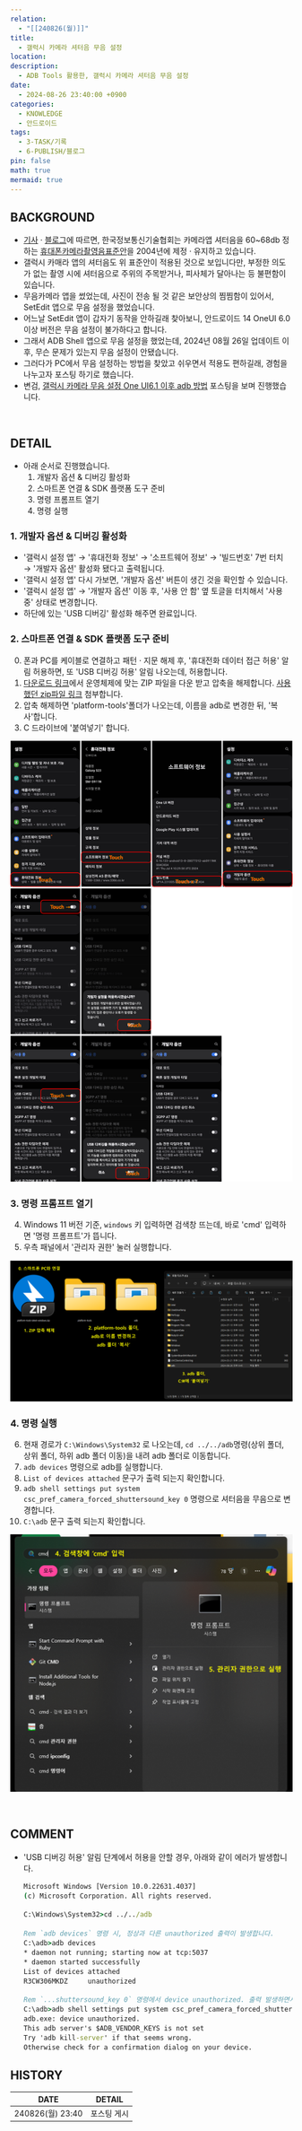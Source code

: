 ```yaml
---
relation:
  - "[[240826(월)]]"
title:
  - 갤럭시 카메라 셔터음 무음 설정
location: 
description:
  - ADB Tools 활용한, 갤럭시 카메라 셔터음 무음 설정
date:
  - 2024-08-26 23:40:00 +0900
categories:
  - KNOWLEDGE
  - 안드로이드
tags:
  - 3-TASK/기록
  - 6-PUBLISH/블로그
pin: false
math: true
mermaid: true
---
```


## BACKGROUND

- [기사](https://weekly.chosun.com/news/articleView.html?idxno=30003) · [블로그](https://m.blog.naver.com/pauljcjang/222199155306)에 따르면, 한국정보통신기술협회는 카메라앱 셔터음을 60~68db 정하는 [휴대폰카메라촬영음표준안](https://www.tta.or.kr/tta/ttaSearchView.do?key=77&rep=1&searchStandardNo=TTAK.KO-06.0063/R1&searchCate=TTAS)을 2004년에 제정 · 유지하고 있습니다.
- 갤럭시 카매라 앱의 셔터음도 위 표준안이 적용된 것으로 보입니다만, 부정한 의도가 없는 촬영 시에 셔터음으로 주위의 주목받거나, 피사체가 달아나는 등 불편함이 있습니다.
- 무음카메라 앱을 썼었는데, 사진이 전송 될 것 같은 보안상의 찜찜함이 있어서, SetEdit 앱으로 무음 설정을 했었습니다.
- 어느날 SetEdit 앱이 갑자기 동작을 안하길래 찾아보니, 안드로이드 14 OneUI 6.0 이상 버전은 무음 설정이 불가하다고 합니다.
- 그래서 ADB Shell 앱으로 무음 설정을 했었는데, 2024년 08월 26일 업데이트 이후, 무슨 문제가 있는지 무음 설정이 안됐습니다.
- 그러다가 PC에서 무음 설정하는 방법을 찾았고 쉬우면서 적용도 편하길래, 경험을 나누고자 포스팅 하기로 했습니다.
- 변검, [갤럭시 카메라 무음 설정 One UI6.1 이후 adb 방법](https://blog.naver.com/ddihw/223449855441) 포스팅을 보며 진행했습니다.

<br>

## DETAIL

- 아래 순서로 진행했습니다.
	1. 개발자 옵션 & 디버깅 활성화
	2. 스마트폰 연결 & SDK 플랫폼 도구 준비
	3. 명령 프롬프트 열기
	4. 명령 실행

### 1. 개발자 옵션 & 디버깅 활성화

- '갤럭시 설정 앱' → '휴대전화 정보' → '소프트웨어 정보' → '빌드번호' 7번 터치 → '개발자 옵션' 활성화 됐다고 출력됩니다.
- '갤럭시 설정 앱' 다시 가보면, '개발자 옵션' 버튼이 생긴 것을 확인할 수 있습니다.
- '갤럭시 설정 앱' → '개발자 옵션' 이동 후, '사용 안 함' 옆 토글을 터치해서 '사용 중' 상태로 변경합니다.
- 하단에 있는 'USB 디버깅' 활성화 해주면 완료입니다.

### 2. 스마트폰 연결 & SDK 플랫폼 도구 준비

0. 폰과 PC를 케이블로 연결하고 패턴 · 지문 해제 후, '휴대전화 데이터 접근 허용' 알림 허용하면, 또 'USB 디버깅 허용' 알림 나오는데, 허용합니다.
1. [다운로드 링크](https://developer.android.com/tools/releases/platform-tools?hl=ko)에서 운영체제에 맞는 ZIP 파일을 다운 받고 압축을 해제합니다. [사용했던 zip파일 링크](https://raw.githubusercontent.com/1dh21996/1dh21996.github.io/main/assets/posts/1-0.zip) 첨부합니다.
2. 압축 해제하면 'platform-tools'폴더가 나오는데, 이름을 adb로 변경한 뒤, '복사'합니다.
3. C 드라이브에 '붙여넣기' 합니다.

![1-1.png](https://raw.githubusercontent.com/1dh21996/1dh21996.github.io/main/assets/posts/1-1.png)

### 3. 명령 프롬프트 열기

4. Windows 11 버전 기준, `windows` 키 입력하면 검색창 뜨는데, 바로 'cmd' 입력하면 '명령 프롬프트'가 뜹니다.
5. 우측 패널에서 '관리자 권한' 눌러 실행합니다.

![1-2.png](https://raw.githubusercontent.com/1dh21996/1dh21996.github.io/main/assets/posts/1-2.png)

### 4. 명령 실행

6. 현재 경로가 `C:\Windows\System32` 로 나오는데, `cd ../../adb`명령(상위 폴더, 상위 폴더, 하위 adb 폴더 이동)을 내려 adb 폴더로 이동합니다.
7. `adb devices` 명령으로 adb를 실행합니다.
8. `List of devices attached` 문구가 출력 되는지 확인합니다.
9. `adb shell settings put system csc_pref_camera_forced_shuttersound_key 0` 명령으로 셔터음을 무음으로 변경합니다.
10. `C:\adb` 문구 출력 되는지 확인합니다. 

![1-3.png](https://raw.githubusercontent.com/1dh21996/1dh21996.github.io/main/assets/posts/1-3.png)

<br>

## COMMENT

- 'USB 디버깅 허용' 알림 단계에서 허용을 안할 경우, 아래와 같이 에러가 발생합니다.

	```cmd
	Microsoft Windows [Version 10.0.22631.4037]
	(c) Microsoft Corporation. All rights reserved.
	
	C:\Windows\System32>cd ../../adb
	
	Rem `adb devices` 명령 시, 정상과 다른 unauthorized 출력이 발생합니다.
	C:\adb>adb devices
	* daemon not running; starting now at tcp:5037
	* daemon started successfully
	List of devices attached
	R3CW306MKDZ     unauthorized
	
	Rem `...shuttersound_key 0` 명령에서 device unauthorized. 출력 발생하면서 적용이 안됩니다.
	C:\adb>adb shell settings put system csc_pref_camera_forced_shuttersound_key 0
	adb.exe: device unauthorized.
	This adb server's $ADB_VENDOR_KEYS is not set
	Try 'adb kill-server' if that seems wrong.
	Otherwise check for a confirmation dialog on your device.
	```

## HISTORY

| DATE             | DETAIL      |
| ---------------- | ----------- |
| 240826(월) 23:40 | 포스팅 게시 | 